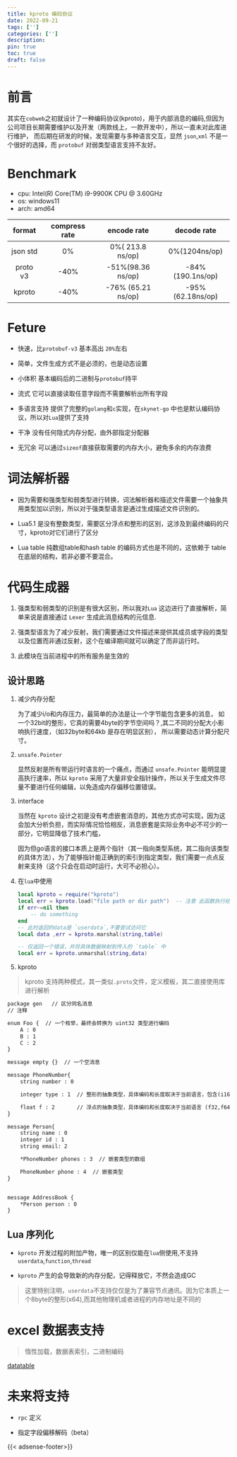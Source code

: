 ```yaml
---
title: kproto 编码协议
date: 2022-09-21
tags: ['']
categories: ['']
description: 
pin: true
toc: true
draft: false
---
```


# 前言

其实在`cobweb`之初就设计了一种编码协议(kproto)，用于内部消息的编码,但因为公司项目长期需要维护以及开发（两款线上，一款开发中），所以一直未对此库进行维护，
而后期在研发的时候，发现需要与多种语言交互，显然 `json`,`xml` 不是一个很好的选择，而 `protobuf` 对弱类型语言支持不友好。

# Benchmark

- cpu: Intel(R) Core(TM) i9-9900K CPU @ 3.60GHz
- os: windows11
- arch: amd64

format|compress rate|encode rate|decode rate
|:-:|:-:|:-:|:-:|
json std|0%|0%( 213.8 ns/op)|0%(1204ns/op)
proto v3|-40%|-51%(98.36 ns/op)|-84%(190.1ns/op)
kproto|-40%|-76% (65.21 ns/op)|-95%(62.18ns/op)

<!--more-->

# Feture

+ 快速，比`protobuf-v3` 基本高出 `20%`左右

+ 简单，文件生成方式不是必须的，也是动态设置

+ 小体积 基本编码后的二进制与`protobuf`持平

+ 流式 它可以直接读取任意字段而不需要解析出所有字段

+ 多语言支持 提供了完整的`golang`和`c`实现，在`skynet-go` 中也是默认编码协议，所以对`Lua`提供了支持

+ 干净 没有任何隐式内存分配，由外部指定分配器

+ 无冗余 可以通过`sizeof`直接获取需要的内存大小，避免多余的内存浪费


# 词法解析器

+ 因为需要和强类型和弱类型进行转换，词法解析器和描述文件需要一个抽象共用类型加以识别，所以对于强类型语言是通过生成描述文件识别的。

+ Lua5.1 是没有整数类型，需要区分浮点和整形的区别，这涉及到最终编码的尺寸，kproto对它们进行了区分

+ Lua table 纯数组table和hash table 的编码方式也是不同的，这依赖于 table 在底层的结构，若非必要不要混合。


# 代码生成器
    
1. 强类型和弱类型的识别是有很大区别，所以我对`Lua` 这边进行了直接解析，简单来说是直接通过 `Lexer` 生成此消息结构的元信息.

2. 强类型语言为了减少反射，我们需要通过文件描述来提供其成员或字段的类型以及位置而非通过反射，这个在编译期间就可以确定了而非运行时。

3. 此模块在当前进程中的所有服务是生效的


## 设计思路

1. 减少内存分配

    为了减少i/o和内存压力，最简单的办法是让一个字节能包含更多的消息， 如一个32bit的整形，它真的需要4byte的字节空间吗？,其二不同的分配大小影响执行速度，（如32byte和64kb 是存在明显区别），
    所以需要动态计算分配尺寸。

2. `unsafe.Pointer`
    
    显然反射是所有带运行时语言的一个痛点，而通过 `unsafe.Pointer` 能明显提高执行速率，所以 `kproto` 采用了大量非安全指针操作，所以关于生成文件尽量不要进行任何编辑，以免造成内存偏移位置错误。


3. interface

    当然在 `kproto` 设计之初是没有考虑嵌套消息的，其他方式亦可实现，因为这会加大分析负担，而实际情况恰恰相反，消息嵌套是实际业务中必不可少的一部分，它明显降低了技术门槛，

    因为但go语言的接口本质上是两个指针（其一指向类型系统，其二指向该类型的具体方法），为了能够指针能正确到的索引到指定类型，我们需要一点点反射来支持（这个只会在启动时运行，大可不必担心）。

3. 在`lua`中使用
    ```lua
    local kproto = require("kproto")
    local err = kproto.load("file path or dir path")  -- 注意 此函数执行结果在当前节点是共享的，所以只需要加载一次，并返回一个错误（string）
    if err~=nil then
        -- do something
    end
    -- 此时返回的data是 `userdata`,不要尝试访问它
    local data ,err = kproto.marshal(string,table)

    -- 仅返回一个错误，并将具体数据映射到传入的 `table` 中
    local err = kproto.unmarshal(string,data)  
    ```


4. kproto

> kproto 支持两种模式，其一类似`.proto`文件，定义模板，其二直接使用库进行解析

```txt
package gen   // 区分同名消息
// 注释

enum Foo {  // 一个枚举，最终会转换为 uint32 类型进行编码
    A : 0
    B : 1
    C : 2
}

message empty {}  // 一个空消息

message PhoneNumber{  
    string number : 0 

    integer type : 1  // 整形的抽象类型，具体编码和长度取决于当前语言，包含(i16,u16,i32,u32,i64,u64)

    float f : 2       // 浮点的抽象类型，具体编码和长度取决于当前语言 (f32,f64)
}

message Person{
    string name : 0
    integer id : 1
    string email: 2

    *PhoneNumber phones : 3  // 嵌套类型的数组

    PhoneNumber phone : 4  // 嵌套类型
}


message AddressBook {
    *Person person : 0
}
```


## Lua 序列化

- `kproto` 开发过程的附加产物，唯一的区别仅能在`lua`侧使用,不支持`userdata`,`function`,`thread`

- `kproto` 产生的会导致新的内存分配，记得释放它，不然会造成GC

> 这里特别注明，`userdata`不支持仅仅是为了兼容节点通讯。因为它本质上一个8byte的整形(x64),而其他物理机或者进程的内存地址是不同的



# excel 数据表支持 
> 惰性加载，数据表索引，二进制编码

[datatable](/post/datatable)

# 未来将支持

+ `rpc` 定义

+ 指定字段偏移解码（beta）


{{< adsense-footer>}}
